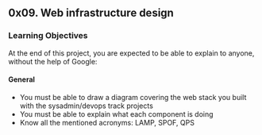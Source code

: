 ## 0x09. Web infrastructure design

### Learning Objectives
At the end of this project, you are expected to be able to explain to anyone, without the help of Google:

#### General
- You must be able to draw a diagram covering the web stack you built with the sysadmin/devops track projects
- You must be able to explain what each component is doing
- Know all the mentioned acronyms: LAMP, SPOF, QPS
